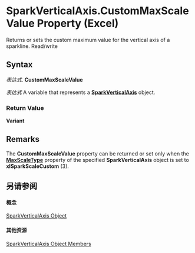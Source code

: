 
# SparkVerticalAxis.CustomMaxScaleValue Property (Excel)

Returns or sets the custom maximum value for the vertical axis of a sparkline. Read/write


## Syntax

 _表达式_. **CustomMaxScaleValue**

 _表达式_ A variable that represents a **[SparkVerticalAxis](27c34337-b8a9-cdad-1716-343cea54cc87.md)** object.


### Return Value

 **Variant**


## Remarks

The  **CustomMaxScaleValue** property can be returned or set only when the **[MaxScaleType](14d04182-d6d2-b884-db8f-04cef4673e82.md)** property of the specified **SparkVerticalAxis** object is set to **xlSparkScaleCustom** (3).


## 另请参阅


#### 概念


[SparkVerticalAxis Object](27c34337-b8a9-cdad-1716-343cea54cc87.md)
#### 其他资源


[SparkVerticalAxis Object Members](http://msdn.microsoft.com/library/208397cb-914f-b22d-db78-d691e71b6722%28Office.15%29.aspx)